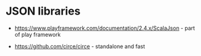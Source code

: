 # JSON libraries

* https://www.playframework.com/documentation/2.4.x/ScalaJson - part of play framework

* https://github.com/circe/circe - standalone and fast
